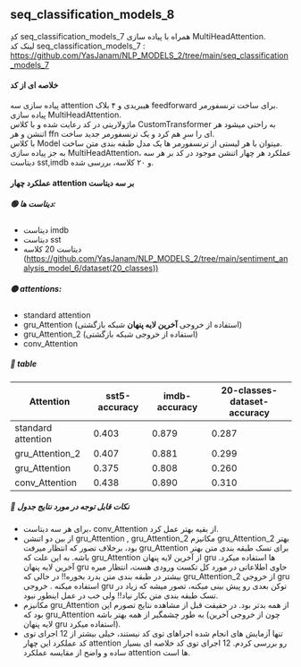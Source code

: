 ## seq_classification_models_8
کدِ seq_classification_models_7 همراه با پیاده سازی MultiHeadAttention.  
لینک کد seq_classification_models_7 :  
https://github.com/YasJanam/NLP_MODELS_2/tree/main/seq_classification_models_7
#### خلاصه ای از کد
پیاده سازی سه attention هیبریدی و ۴ بلاک feedforward برای ساخت ترنسفورمر.  
پیاده سازی MultiHeadAttention.    
ماژولاریتی در کد رعایت شده و با کلاس CustomTransformer به راحتی میشود هر اتنشن و هر ffn ای را سرِ هم کرد و یک ترنسفورمر جدید ساخت.  
با کلاس Model میتوان با هر لیستی از ترنسفورمر ها یک مدل طبقه بندی متن ساخت.  
به جز پیاده سازی MultiHeadAttention، عملکرد هر چهار اتنشن موجود در کد بر هر سه دیتاست sst,imdb و ۲۰ کلاسه، بررسی شده.
#### عملکرد چهار attention بر سه دیتاست
##### 🟢 دیتاست ها:
-  دیتاست imdb
-  دیتاست sst
-  دیتاست 20 کلاسه (https://github.com/YasJanam/NLP_MODELS_2/tree/main/sentiment_analysis_model_6/dataset(20_classes))
##### 🟡 attentions:
-  standard attention
-  gru_Attention (استفاده از خروجی **آخرین لایه پنهان** شبکه بازگشتی)
-  gru_Attention_2 (استفاده از خروجی شبکه بازگشتی)
-  conv_Attention

##### 🔵 table
| Attention | sst5-accuracy | imdb-accuracy | 20-classes-dataset-accuracy |
|--------|------|-------|-------|
| standard attention | 0.403 | 0.879 | 0.287 |
| gru_Attention_2 | 0.407 | 0.881 | 0.299 |
| gru_Attention | 0.375 | 0.808 | 0.260 |
| conv_Attention | 0.438 | 0.890 | 0.310 |

##### 🔴 نکات قابل توجه در مورد نتایج جدول
- برای هر سه دیتاست، conv_Attention از بقیه بهتر عمل کرد.    
- از بین دو اتنشن gru_Attention , gru_Attention_2 مکانیزم gru_Attention_2 بهتر بود، برخلاف تصور که انتظار میرفت gru_Attention برای تسک طبقه بندی متن بهتر باشه. به این علت که gru_Attention از آخرین لایه پنهان gru ها استفاده میکرد. آخرین لایه پنهان gru حاوی اطلاعاتی در مورد کل تکست ورودی هست، انتظار میره بیشتر در طبقه بندی متن بدرد بخوره!! در حالی که gru_Attention_2 از خروجی gru استفاده میکنه . خروجی gru توکن بعدی رو پیش بینی میکنه، تصور میشه که زیاد در تسک طبقه بندی متن بکار نیاد!! ولی خب در عمل اینطور نبود.   
- مکانیزم gru_Attention از همه بدتر بود. در حقیقت قبل از مشاهده نتایج تصورم این بود که gru_Attention به طور چشمگیر از همه بهتر باشه (چون از خروجی آخرین لایه پنهان gru استفاده میکرد).    
- تنها آزمایش های انجام شده اجراهای توی کد نیستند، خیلی بیشتر از 12 اجرای توی کد عملکرد این چهار attention رو بررسی کردم. 12 اجرای توی کد خلاصه ای بسیار ساده و واضح از مقایسه عملکرد attention ها است.
